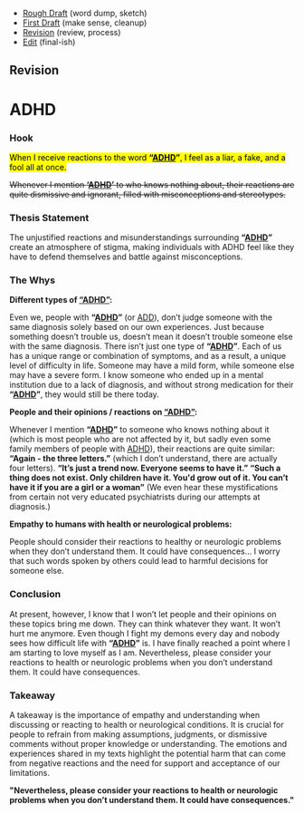 - [Rough Draft](rough-draft.md) (word dump, sketch)
- [First Draft](first-draft.md) (make sense, cleanup)
- [Revision](revision.md) (review, process)
- [Edit](index.md) (final-ish)

## Revision

# ADHD

### Hook

<mark>When I receive reactions to the word **“<ins>ADHD</ins>”**, I feel as a liar, a fake, and a fool all at once.</mark>

<del>Whenever I mention **‘<ins>ADHD</ins>’** to who knows nothing about, their reactions are quite dismissive and ignorant, filled with misconceptions and stereotypes.</del>

### Thesis Statement

The unjustified reactions and misunderstandings surrounding **“<ins>ADHD</ins>”** create an atmosphere of stigma, making individuals with ADHD feel like they have to defend themselves and battle against misconceptions.

### The Whys

**Different types of <ins>“ADHD”</ins>:**

Even we, people with **“<ins>ADHD</ins>”** (or <ins>ADD</ins>), don’t judge someone with the same diagnosis solely based on our own experiences. Just because something doesn’t trouble us, doesn’t mean it doesn’t trouble someone else with the same diagnosis. There isn’t just one type of **“<ins>ADHD</ins>”**. Each of us has a unique range or combination of symptoms, and as a result, a unique level of difficulty in life. Someone may have a mild form, while someone else may have a severe form. I know someone who ended up in a mental institution due to a lack of diagnosis, and without strong medication for their **“<ins>ADHD</ins>”**, they would still be there today.

**People and their opinions / reactions on <ins>“ADHD”</ins>:** 

Whenever I mention **“<ins>ADHD</ins>”** to someone who knows nothing about it (which is most people who are not affected by it, but sadly even some family members of people with <ins>ADHD</ins>), their reactions are quite similar: **“Again - the three letters.”** (which I don’t understand, there are actually four letters). **“It’s just a trend now. Everyone seems to have it.”** **“Such a thing does not exist. Only children have it. You'd grow out of it. You can’t have it if you are a girl or a woman”** (We even hear these mystifications from certain not very educated psychiatrists during our attempts at diagnosis.)

**Empathy to humans with health or neurological problems:** 

People should consider their reactions to healthy or neurologic problems when they don’t understand them. It could have consequences… I worry that such words spoken by others could lead to harmful decisions for someone else.

### Conclusion

At present, however, I know that I won’t let people and their opinions on these topics bring me down. They can think whatever they want. It won’t hurt me anymore. Even though I fight my demons every day and nobody sees how difficult life with **“<ins>ADHD</ins>”** is. I have finally reached a point where I am starting to love myself as I am. Nevertheless, please consider your reactions to health or neurologic problems when you don’t understand them. It could have consequences.

### Takeaway

A takeaway is the importance of empathy and understanding when discussing or reacting to health or neurological conditions. It is crucial for people to refrain from making assumptions, judgments, or dismissive comments without proper knowledge or understanding. The emotions and experiences shared in my texts highlight the potential harm that can come from negative reactions and the need for support and acceptance of our limitations.

**"Nevertheless, please consider your reactions to health or neurologic problems when you don’t understand them. It could have consequences."**
